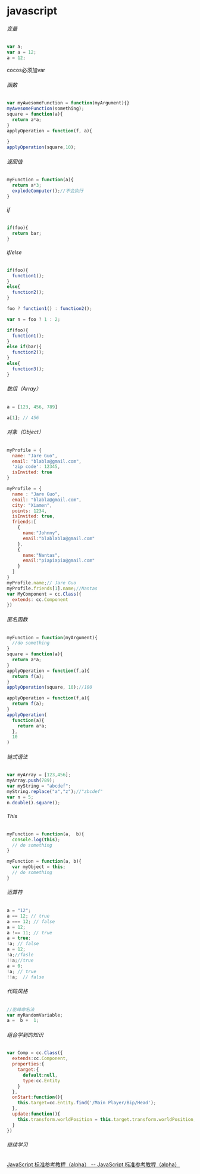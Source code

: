 # javascript

###### 变量

```javascript
var a;
var a = 12;
a = 12;
```

cocos必须加var

###### 函数

```javascript
var myAwesomeFunction = function(myArgument){}
myAwesomeFunction(something);
square = function(a){
  return a*a;
}
applyOperation = function(f, a){
  
}
applyOperation(square,10);
```

###### 返回值

```javascript
myFunction = function(a){
  return a*3;
  explodeComputer();//不会执行
}
```

###### if

```javascript
if(foo){
  return bar;
}
```

###### if/else

```javascript
if(foo){
  function1();
}
else{
  function2();
}
```
```javascript
foo ? function1() : function2();
```
```javascript
var n = foo ? 1 : 2;
```
```javascript
if(foo){
  function1();
}
else if(bar){
  function2();
}
else{
  function3();
}
```

###### 数组（Array）

```javascript
a = [123, 456, 789]
```
```javascript
a[1]; // 456
```

###### 对象（Object）

```javascript
myProfile = {
  name: "Jare Guo",
  email: "blabla@gmail.com",
  'zip code': 12345,
  isInvited: true
}
```
```javascript
myProfile = {
  name : "Jare Guo",
  email: "blabla@gmail.com",
  city: "Xiamen",
  points: 1234,
  isInvited: true,
  friends:[
    {
      name:"Johnny",
      email:"blablabla@gmail.com"
    },
    {
      name:"Nantas",
      email:"piapiapia@gmail.com"
    }
  ]
}
myProfile.name;// Jare Guo
myProfile.friends[1].name;//Nantas
var MyComponent = cc.Class({
  extends: cc.Component
})
```

###### 匿名函数

```javascript
myFunction = function(myArgument){
  //do something
}
square = function(a){
  return a*a;
}
applyOperation = function(f,a){
  return f(a);
}
applyOperation(square, 10);//100
```
```javascript
applyOperation = function(f,a){
  return f(a);
}
applyOperation(
  function(a){
    return a*a;
  },
  10
)
```

###### 链式语法

```javascript
var myArray = [123,456];
myArray.push(789);
var myString = "abcdef";
myString.replace("a","z");//"zbcdef"
var n = 5;
n.double().square();
```

###### This

```javascript
myFunction = function(a,  b){
  console.log(this);
  // do something
}
```
```javascript
myFunction = function(a, b){
  var myObject = this;
  // do something
}
```

###### 运算符

```javascript
a = "12";
a == 12; // true
a === 12; // false
a = 12;
a !== 11; // true
a = true;
!a; // false
a = 12;
!a;//fasle
!!a;//true
a = 0;
!a; // true
!!a;  // false
```

###### 代码风格

```javascript
//驼峰命名法
var myRandomVariable;
a =  b +  1;
```

###### 组合学到的知识

```javascript
var Comp = cc.Class({
  extends:cc.Component,
  properties:{
    target:{
      default:null,
      type:cc.Entity
    }
  },
  onStart:function(){
    this.target=cc.Entity.find('/Main Player/Bip/Head');
  },
  update:function(){
    this.transform.worldPosition = this.target.transform.worldPosition;
  }
})
```

###### 继续学习

[JavaScript 标准参考教程（alpha） -- JavaScript 标准参考教程（alpha）](https://javascript.ruanyifeng.com/)